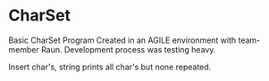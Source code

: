 CharSet
=======

Basic CharSet Program Created in an AGILE environment with team-member Raun. Development process was testing heavy.

Insert char's, string prints all char's but none repeated.
